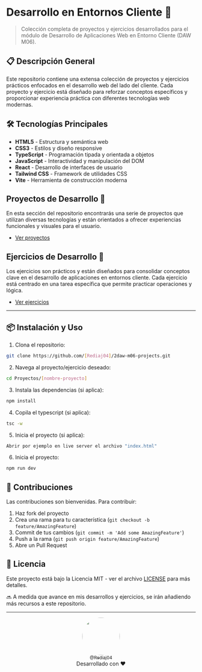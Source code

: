 # Desarrollo en Entornos Cliente 🚀

> Colección completa de proyectos y ejercicios desarrollados para el módulo de Desarrollo de Aplicaciones Web en Entorno Cliente (DAW M06).

## 📋 Descripción General

Este repositorio contiene una extensa colección de proyectos y ejercicios prácticos enfocados en el desarrollo web del lado del cliente. Cada proyecto y ejercicio está diseñado para reforzar conceptos específicos y proporcionar experiencia práctica con diferentes tecnologías web modernas.

## 🛠️ Tecnologías Principales

- **HTML5** - Estructura y semántica web
- **CSS3** - Estilos y diseño responsive
- **TypeScript** - Programación tipada y orientada a objetos
- **JavaScript** - Interactividad y manipulación del DOM
- **React** - Desarrollo de interfaces de usuario
- **Tailwind CSS** - Framework de utilidades CSS
- **Vite** - Herramienta de construcción moderna

## Proyectos de Desarrollo 🚀

En esta sección del repositorio encontrarás una serie de proyectos que utilizan diversas tecnologías y están orientados a ofrecer experiencias funcionales y visuales para el usuario.

- [Ver proyectos](https://github.com/Rediaj04/2daw-m06-projects/tree/main/Proyectos)

## Ejercicios de Desarrollo 🔧

Los ejercicios son prácticos y están diseñados para consolidar conceptos clave en el desarrollo de aplicaciones en entornos cliente. Cada ejercicio está centrado en una tarea específica que permite practicar operaciones y lógica.

- [Ver ejercicios](https://github.com/Rediaj04/2daw-m06-projects/tree/main/Ejercicios)

---

## 📦 Instalación y Uso

1. Clona el repositorio:
```bash
git clone https://github.com/[Rediaj04]/2daw-m06-projects.git
```

2. Navega al proyecto/ejercicio deseado:
```bash
cd Proyectos/[nombre-proyecto]
```

3. Instala las dependencias (si aplica):
```bash
npm install
```

4. Copila el typescript (si aplica):
```bash
tsc -w
```

5. Inicia el proyecto (si aplica):
```bash
Abrir por ejemplo en live server el archivo "index.html"
```

6. Inicia el proyecto:
```bash
npm run dev
```

## 🤝 Contribuciones

Las contribuciones son bienvenidas. Para contribuir:

1. Haz fork del proyecto
2. Crea una rama para tu característica (`git checkout -b feature/AmazingFeature`)
3. Commit de tus cambios (`git commit -m 'Add some AmazingFeature'`)
4. Push a la rama (`git push origin feature/AmazingFeature`)
5. Abre un Pull Request

## 📝 Licencia

Este proyecto está bajo la Licencia MIT - ver el archivo [LICENSE](https://github.com/Rediaj04/2daw-m06-projects/blob/main/LICENSE) para más detalles.

🔜 A medida que avance en mis desarrollos y ejercicios, se irán añadiendo más recursos a este repositorio.

---
<div align="center">
  <a href="https://github.com/Rediaj04">
    <img src="https://github.com/Rediaj04.png" width="100" height="100" style="border-radius: 50%;">
    <br>
    <sub>@Rediaj04</sub>
  </a>
  <br>
  Desarrollado con ❤️
</div>
